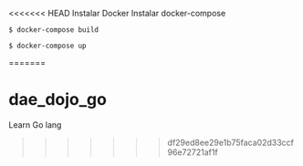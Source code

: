 <<<<<<< HEAD
Instalar Docker
Instalar docker-compose

```
$ docker-compose build
```
```
$ docker-compose up
```
=======
# dae_dojo_go
Learn Go lang
>>>>>>> df29ed8ee29e1b75faca02d33ccf96e72721af1f
